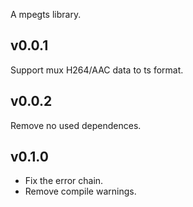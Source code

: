 A mpegts library.
## v0.0.1
Support mux H264/AAC data to ts format.
## v0.0.2
Remove no used dependences.
## v0.1.0
- Fix the error chain.
- Remove compile warnings.


